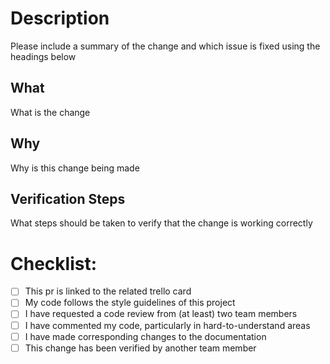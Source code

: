 # Description

Please include a summary of the change and which issue is fixed using the headings below

## What

What is the change

## Why

Why is this change being made

## Verification Steps

What steps should be taken to verify that the change is working correctly


# Checklist:

- [ ] This pr is linked to the related trello card
- [ ] My code follows the style guidelines of this project
- [ ] I have requested a code review from (at least) two team members
- [ ] I have commented my code, particularly in hard-to-understand areas
- [ ] I have made corresponding changes to the documentation
- [ ] This change has been verified by another team member
